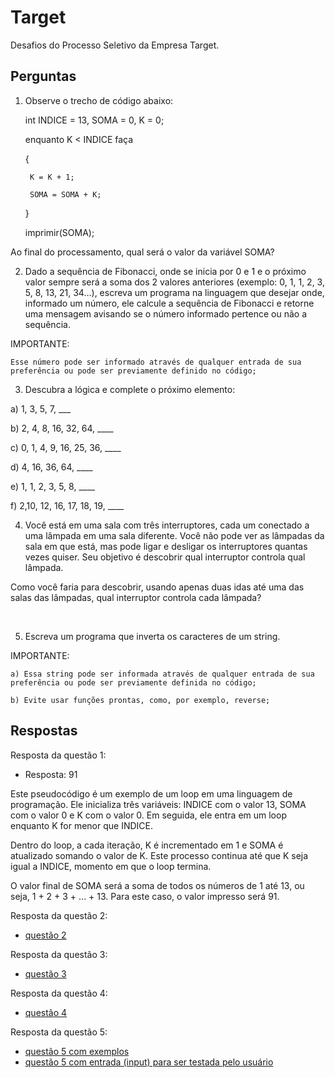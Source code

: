 # Target
Desafios do Processo Seletivo da Empresa Target.


## Perguntas

1) Observe o trecho de código abaixo: 

 	int INDICE = 13, SOMA = 0, K = 0; 

 	enquanto K < INDICE faça 

	{ 

		K = K + 1; 

		SOMA = SOMA + K; 

	} 

 	imprimir(SOMA); 

  

Ao final do processamento, qual será o valor da variável SOMA? 

  

 2) Dado a sequência de Fibonacci, onde se inicia por 0 e 1 e o próximo valor sempre será a soma dos 2 valores anteriores (exemplo: 0, 1, 1, 2, 3, 5, 8, 13, 21, 34...), escreva um programa na linguagem que desejar onde, informado um número, ele calcule a sequência de Fibonacci e retorne uma mensagem avisando se o número informado pertence ou não a sequência. 

  

IMPORTANTE:  

	Esse número pode ser informado através de qualquer entrada de sua preferência ou pode ser previamente definido no código; 

   

3) Descubra a lógica e complete o próximo elemento:  

   

a) 1, 3, 5, 7, ___  

b) 2, 4, 8, 16, 32, 64, ____  

c) 0, 1, 4, 9, 16, 25, 36, ____  

d) 4, 16, 36, 64, ____  

e) 1, 1, 2, 3, 5, 8, ____  

f) 2,10, 12, 16, 17, 18, 19, ____  

   

4) Você está em uma sala com três interruptores, cada um conectado a uma lâmpada em uma sala diferente. Você não pode ver as lâmpadas da sala em que está, mas pode ligar e desligar os interruptores quantas vezes quiser. Seu objetivo é descobrir qual interruptor controla qual lâmpada.

Como você faria para descobrir, usando apenas duas idas até uma das salas das lâmpadas, qual interruptor controla cada lâmpada?  

   

5) Escreva um programa que inverta os caracteres de um string. 


IMPORTANTE: 

	a) Essa string pode ser informada através de qualquer entrada de sua preferência ou pode ser previamente definida no código; 

	b) Evite usar funções prontas, como, por exemplo, reverse; 


## Respostas

Resposta da questão 1:

- Resposta: 91

Este pseudocódigo é um exemplo de um loop em uma linguagem de programação. Ele inicializa três variáveis: INDICE com o valor 13, SOMA com o valor 0 e K com o valor 0. Em seguida, ele entra em um loop enquanto K for menor que INDICE.

Dentro do loop, a cada iteração, K é incrementado em 1 e SOMA é atualizado somando o valor de K. Este processo continua até que K seja igual a INDICE, momento em que o loop termina.

O valor final de SOMA será a soma de todos os números de 1 até 13, ou seja, 1 + 2 + 3 + ... + 13. Para este caso, o valor impresso será 91.

Resposta da questão 2:

- [questão 2]()

Resposta da questão 3:

- [questão 3]()

Resposta da questão 4:

- [questão 4]()

Resposta da questão 5:

- [questão 5 com exemplos](/questao5_exemplos.py)
- [questão 5 com entrada (input) para ser testada pelo usuário](/questao5_input.py)


